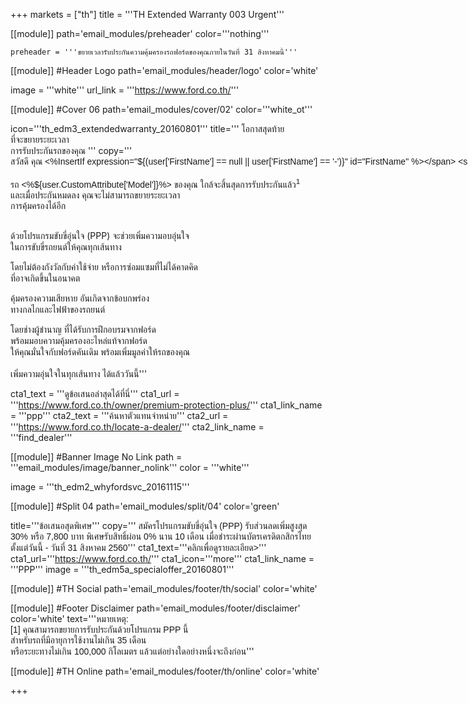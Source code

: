 +++
markets = ["th"]
title = '''TH Extended Warranty 003 Urgent'''

[[module]]
path='email_modules/preheader'
color='''nothing'''

	preheader = '''ขยายเวลารับประกันความคุ้มครองรถฟอร์ดของคุณภายในวันที่ 31 สิงหาคมนี้'''

[[module]] #Header Logo
path='email_modules/header/logo'
color='white'

  image = '''white'''
  url_link = '''https://www.ford.co.th/'''

[[module]] #Cover 06
path='email_modules/cover/02'
color='''white_ot'''

  icon='''th_edm3_extendedwarranty_20160801'''
  title='''<span style="font-family:Tahoma, Verdana, Sans-serif">
    <span style=" white-space:nowrap;">โอกาสสุดท้าย</span><br>
    <span style=" white-space:nowrap;">ที่จะขยายระยะเวลา</span><br>
    <span style=" white-space:nowrap;">การรับประกันรถของคุณ</span>
  </span>'''
  copy='''<span style="font-family:Tahoma, Verdana, Sans-serif">
  <span style=" white-space:nowrap;">สวัสดี คุณ <%InsertIf expression="${(user['FirstName'] == null || user['FirstName'] == '-')}" id="FirstName" %></span>
  <span style=" white-space:nowrap;">ท่านลูกค้าฟอร์ด<%/InsertIf%> <%InsertElse%> <%${user['FirstName']}%> <%/InsertElse%></span><br /><br /> 
 <span style=" white-space:nowrap;">รถ <%${user.CustomAttribute['Model']}%> ของคุณ</span>
 <span style=" white-space:nowrap;">ใกล้จะสิ้นสุดการรับประกันแล้ว<sup>1</sup></span><br> 
 <span style=" white-space:nowrap;">และเมื่อประกันหมดลง</span>
 <span style=" white-space:nowrap;">คุณจะไม่สามารถขยายระยะเวลา</span><br>
 <span style=" white-space:nowrap;">การคุ้มครองได้อีก</span><br><br>
            
  <span style=" white-space:nowrap;">ด้วยโปรแกรมขับขี่อุ่นใจ (PPP)</span>
  <span style=" white-space:nowrap;">จะช่วยเพิ่มความอบอุ่นใจ</span><br>
  <span style=" white-space:nowrap;">ในการขับขี่รถยนต์</span>ให้<span style=" white-space:nowrap;">คุณทุกเส้นทาง</span><br> 
            
  <span style=" white-space:nowrap;">โดยไม่ต้องกังวัลกับค่าใช้จ่าย</span> 
  <span style=" white-space:nowrap;">หรือการซ่อมแซมที่ไม่ได้คาดคิด</span><br> 
  <span style=" white-space:nowrap;">ที่อาจเกิดขึ้นในอนาคต</span>
             
  <span style=" white-space:nowrap;">คุ้มครองความเสียหาย</span>
  <span style=" white-space:nowrap;">อันเกิดจากข้อบกพร่อง</span><br>
  <span style=" white-space:nowrap;">ทางกลไกและไฟฟ้าของรถยนต์</span> <br>
            
  <span style=" white-space:nowrap;">โดยช่างผู้ชำนาญ</span>
  <span style=" white-space:nowrap;">ที่ได้รับการฝึกอบรมจากฟอร์ด</span><br>
  <span style=" white-space:nowrap;">พร้อมมอบความคุ้มครองอะไหล่แท้จากฟอร์ด</span> <br>
  <span style=" white-space:nowrap;">ให้คุณมั่นใจกับฟอร์ดคันเดิม</span> 
  <span style=" white-space:nowrap;">พร้อมเพิ่มมูลค่าให้รถของคุณ</span><br><br>
  <span style=" white-space:nowrap;">เพิ่มความอุ่นใจในทุกเส้นทาง</span> 
  <span style=" white-space:nowrap;">ได้แล้ววันนี้</span></span>'''

  cta1_text = '''<span style="font-family:Tahoma, Verdana, Sans-serif">ดูข้อเสนอล่าสุดได้ที่นี่</span>'''
  cta1_url = '''https://www.ford.co.th/owner/premium-protection-plus/'''
  cta1_link_name = '''ppp'''
  cta2_text = '''<span style="font-family:Tahoma, Verdana, Sans-serif">ค้นหาตัวแทนจำหน่าย</span>'''
  cta2_url = '''https://www.ford.co.th/locate-a-dealer/'''
  cta2_link_name = '''find_dealer'''

[[module]] #Banner Image No Link
path = '''email_modules/image/banner_nolink'''
color = '''white'''

  image = '''th_edm2_whyfordsvc_20161115'''
  
  
  [[module]] #Split 04
path='email_modules/split/04'
color='green'

  title='''<span style="font-family:Tahoma, Verdana, Sans-serif">ข้อเสนอสุดพิเศษ</span>'''
  copy='''<span style="font-family:Tahoma, Verdana, Sans-serif;">
สมัครโปรแกรมขับขี่อุ่นใจ (PPP) รับส่วนลดเพิ่มสูงสุด 30% หรือ 7,800 บาท พิเศษรับสิทธิ์ผ่อน 0%  นาน 10 เดือน เมื่อชำระผ่านบัตรเครดิตกสิกรไทย ตั้งแต่วันนี้ - วันที่ 31 สิงหาคม 2560</span>'''
  cta1_text='''<span style="font-family:Tahoma, Verdana, Sans-serif">คลิกเพื่อดูรายละเอียด></span>'''
cta1_url='''https://www.ford.co.th/'''
cta1_icon='''more'''
cta1_link_name = '''PPP'''
image = '''th_edm5a_specialoffer_20160801'''


[[module]] #TH Social
path='email_modules/footer/th/social'
color='white'

[[module]] #Footer Disclaimer
path='email_modules/footer/disclaimer'
color='white'
text='''<span style="font-family:Tahoma, Verdana, Sans-serif">หมายเหตุ:<br />
<span style=" white-space:nowrap;">[1] คุณสามารถขยายการรับประกันด้วยโปรแกรม PPP นี้ </span>
<span style=" white-space:nowrap;">สำหรับรถที่มีอายุการใช้งานไม่เกิน 35 เดือน </span><br />
<span style=" white-space:nowrap;">หรือระยะทางไม่เกิน 100,000 กิโลเมตร </span>
<span style=" white-space:nowrap;">แล้วแต่อย่างใดอย่างหนึ่งจะถึงก่อน</span></span>'''

[[module]] #TH Online
path='email_modules/footer/th/online'
color='white'

+++
